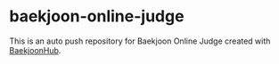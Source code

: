 # baekjoon-online-judge
This is an auto push repository for Baekjoon Online Judge created with [BaekjoonHub](https://github.com/BaekjoonHub/BaekjoonHub).

